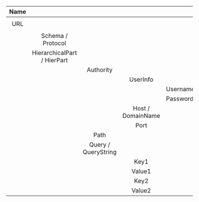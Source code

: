 
| Name |                             |                     |                   |          | Value                                                      |
| :--: | :-------------------------: | :-----------------: | :---------------: | :------- | :--------------------------------------------------------- |
| URL  |                             |                     |                   |          | `https://user:pw@keepass.info:80/path/example.php?q=e&s=t` |
|      |      Schema / Protocol      |                     |                   |          | `https`                                                    |
|      | HierarchicalPart / HierPart |                     |                   |          | `user:pw@keepass.info:80/path/example.php?q=e&s=t`         |
|      |                             |      Authority      |                   |          | `user:pw@keepass.info:80`                                  |
|      |                             |                     |     UserInfo      |          | `user:pw`                                                  |
|      |                             |                     |                   | Username | `user`                                                     |
|      |                             |                     |                   | Password | `pw`                                                       |
|      |                             |                     | Host / DomainName |          | `keepass.info`                                             |
|      |                             |                     |       Port        |          | `80`                                                       |
|      |                             |        Path         |                   |          | `/path/example.php`                                        |
|      |                             | Query / QueryString |                   |          | `?q=e&s=t`                                                 |
|      |                             |                     |       Key1        |          | q                                                          |
|      |                             |                     |      Value1       |          | e                                                          |
|      |                             |                     |       Key2        |          | s                                                          |
|      |                             |                     |      Value2       |          | t                                                          |
